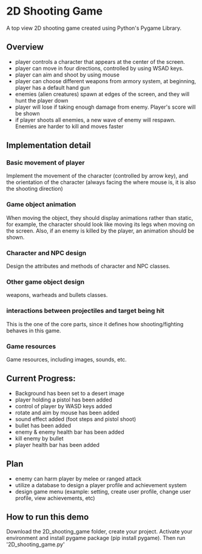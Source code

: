 # 2D Shooting Game
A top view 2D shooting game created using Python's Pygame Library.

## Overview
* player controls a character that appears at the center of the screen.
* player can move in four directions, controlled by using WSAD keys.
* player can aim and shoot by using mouse
* player can choose different weapons from armory system, at beginning, player has a default hand gun
* enemies (alien creatures) spawn at edges of the screen, and they will hunt the player down
* player will lose if taking enough damage from enemy. Player's score will be shown
* if player shoots all enemies, a new wave of enemy will respawn. Enemies are harder to kill and moves faster

## Implementation detail
### Basic movement of player
Implement the movement of the character (controlled by arrow key), and the orientation of the character (always facing the where mouse is, it is also the shooting direction)

### Game object animation
When moving the object, they should display animations rather than static, for example, the character should look like moving its legs when moving on the screen. Also, if an enemy is killed by the player, an animation should be shown.

### Character and NPC design
Design the attributes and methods of character and NPC classes.

### Other game object design 
weapons, warheads and bullets classes.

### interactions between projectiles and target being hit
This is the one of the core parts, since it defines how shooting/fighting behaves in this game. 

### Game resources
Game resources, including images, sounds, etc.

## Current Progress:
* Background has been set to a desert image
* player holding a pistol has been added
* control of player by WASD keys added 
* rotate and aim by mouse has been added
* sound effect added (foot steps and pistol shoot)
* bullet has been added
* enemy & enemy health bar has been added
* kill enemy by bullet 
* player health bar has been added

## Plan
* enemy can harm player by melee or ranged attack
* utilize a database to design a player profile and achievement system 
* design game menu (example: setting, create user profile, change user profile, view achievements, etc)

## How to run this demo 
Download the 2D_shooting_game folder, create your project. Activate your environment and install pygame package (pip install pygame). Then run '2D_shooting_game.py'
